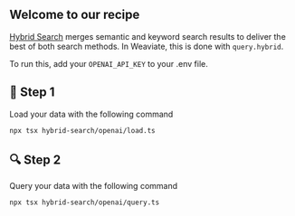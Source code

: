## Welcome to our recipe 

[Hybrid Search](https://weaviate.io/blog/hybrid-search-explained) merges semantic and keyword search results to deliver the best of both search methods. In Weaviate, this is done with `query.hybrid`.

To run this, add your `OPENAI_API_KEY` to your .env file. 

## 🌱 Step 1
Load your data with the following command


```bash
npx tsx hybrid-search/openai/load.ts
```

## 🔍 Step 2
Query your data with the following command

```bash
npx tsx hybrid-search/openai/query.ts
```
